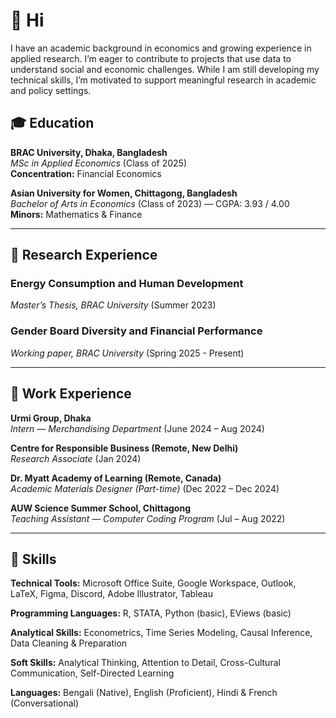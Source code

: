 # 👋 Hi

I have an academic background in economics and growing experience in applied research. I’m eager to contribute to projects that use data to understand social and economic challenges. While I am still developing my technical skills, I’m motivated to support meaningful research in academic and policy settings.
<!---I am particularly interested in development economics, behavioral science, and financial risk. I seek research opportunities where I can apply empirical tools to address complex policy questions. In the long term, I hope to contribute to impactful research in both academic and policy settings.--->

## 🎓 Education

**BRAC University, Dhaka, Bangladesh**  
*MSc in Applied Economics* (Class of 2025)  
**Concentration:** Financial Economics  

**Asian University for Women, Chittagong, Bangladesh**  
*Bachelor of Arts in Economics* (Class of 2023) — CGPA: 3.93 / 4.00  
**Minors:** Mathematics & Finance  

---
## 🧪 Research Experience

### **Energy Consumption and Human Development**  
*Master’s Thesis, BRAC University* (Summer 2023)  

### **Gender Board Diversity and Financial Performance**  
*Working paper, BRAC University* (Spring 2025 - Present)

---
<!---
## 💡 Research Interests
- Applied Econometrics & Causal Inference  
- Development Economics: Inequality, Identity, Social Norms  
- Financial Economics: Risk Modeling, Capital Markets  
- Behavioral and Experimental Economics  
- Policy Design: Gender, Health, and Digital Inclusion  
- Machine Learning Applications in Time Series Forecasting
--->

## 💼 Work Experience

**Urmi Group, Dhaka**  
*Intern — Merchandising Department* (June 2024 – Aug 2024)  

**Centre for Responsible Business (Remote, New Delhi)**  
*Research Associate* (Jan 2024) 

**Dr. Myatt Academy of Learning (Remote, Canada)**  
*Academic Materials Designer (Part-time)* (Dec 2022 – Dec 2024)  

**AUW Science Summer School, Chittagong**  
*Teaching Assistant — Computer Coding Program* (Jul – Aug 2022)  

---

## 🧠 Skills

**Technical Tools:** Microsoft Office Suite, Google Workspace, Outlook, LaTeX, Figma, Discord, Adobe Illustrator, Tableau

**Programming Languages:** R, STATA, Python (basic), EViews (basic)

**Analytical Skills:** Econometrics, Time Series Modeling, Causal Inference, Data Cleaning & Preparation

**Soft Skills:** Analytical Thinking, Attention to Detail, Cross-Cultural Communication, Self-Directed Learning

**Languages:** Bengali (Native), English (Proficient), Hindi & French (Conversational)



